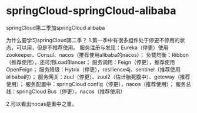 # springCloud-springCloud-alibaba
springCloud第二季加springCloud alibaba

为什么要学习springCloud第二季？
1.第一季中有很多组件处于停更不停用的状态，可以用，但是不推荐使用。
  服务注册与发现：Eureka（停更）使用 zookeeper、Consul、nacos（推荐使用alibaba的nacos）；
  负载均衡：Ribbon（推荐使用），还可用LoadBlancer；
  服务调用：Feign（停更），推荐使用OpenFeign；
  服务降级：Hytrix（停更），resilience4j、sentinel（推荐使用alibaba的）；
  服务网关：zuul（停更）、zuul2（估计胎死腹中）、geteway（推荐使用）；
  服务配置中：springCloud config（停更），nacos（推荐使用）；
  服务总线：springCloud Bus（停更），nacos（推荐使用）
  
2.可以看出nocas是重中之重。
   

